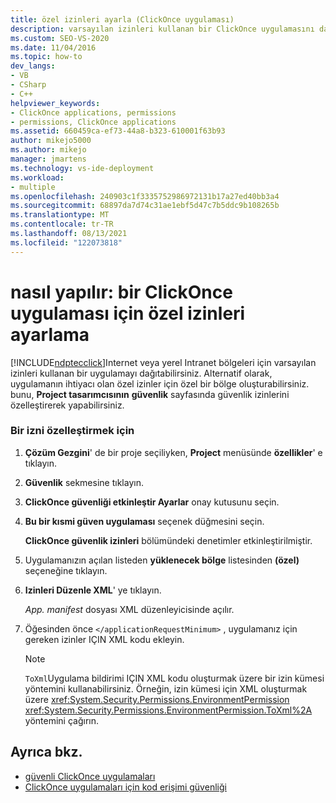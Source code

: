 ```yaml
---
title: özel izinleri ayarla (ClickOnce uygulaması)
description: varsayılan izinleri kullanan bir ClickOnce uygulamasını dağıtmayı veya uygulamanın ihtiyaç duyacağı belirli izinler için özel bir bölge oluşturmayı öğrenin.
ms.custom: SEO-VS-2020
ms.date: 11/04/2016
ms.topic: how-to
dev_langs:
- VB
- CSharp
- C++
helpviewer_keywords:
- ClickOnce applications, permissions
- permissions, ClickOnce applications
ms.assetid: 660459ca-ef73-44a8-b323-610001f63b93
author: mikejo5000
ms.author: mikejo
manager: jmartens
ms.technology: vs-ide-deployment
ms.workload:
- multiple
ms.openlocfilehash: 240903c1f3335752986972131b17a27ed40bb3a4
ms.sourcegitcommit: 68897da7d74c31ae1ebf5d47c7b5ddc9b108265b
ms.translationtype: MT
ms.contentlocale: tr-TR
ms.lasthandoff: 08/13/2021
ms.locfileid: "122073818"
---
```

# <a name="how-to-set-custom-permissions-for-a-clickonce-application"></a>nasıl yapılır: bir ClickOnce uygulaması için özel izinleri ayarlama
[!INCLUDE[ndptecclick](../deployment/includes/ndptecclick_md.md)]Internet veya yerel Intranet bölgeleri için varsayılan izinleri kullanan bir uygulamayı dağıtabilirsiniz. Alternatif olarak, uygulamanın ihtiyacı olan özel izinler için özel bir bölge oluşturabilirsiniz. bunu, **Project tasarımcısının** **güvenlik** sayfasında güvenlik izinlerini özelleştirerek yapabilirsiniz.

### <a name="to-customize-a-permission"></a>Bir izni özelleştirmek için

1. **Çözüm Gezgini**' de bir proje seçiliyken, **Project** menüsünde **özellikler**' e tıklayın.

2. **Güvenlik** sekmesine tıklayın.

3. **ClickOnce güvenliği etkinleştir Ayarlar** onay kutusunu seçin.

4. **Bu bir kısmi güven uygulaması** seçenek düğmesini seçin.

     **ClickOnce güvenlik izinleri** bölümündeki denetimler etkinleştirilmiştir.

5. Uygulamanızın açılan listeden **yüklenecek bölge** listesinden **(özel)** seçeneğine tıklayın.

6. **Izinleri Düzenle XML**' ye tıklayın.

     *App. manifest* dosyası XML düzenleyicisinde açılır.

7. Öğesinden önce `</applicationRequestMinimum>` , uygulamanız için gereken izinler IÇIN XML kodu ekleyin.

    > [!NOTE]
    > `ToXml`Uygulama bildirimi IÇIN XML kodu oluşturmak üzere bir izin kümesi yöntemini kullanabilirsiniz. Örneğin, izin kümesi için XML oluşturmak üzere <xref:System.Security.Permissions.EnvironmentPermission> <xref:System.Security.Permissions.EnvironmentPermission.ToXml%2A> yöntemini çağırın.

## <a name="see-also"></a>Ayrıca bkz.
- [güvenli ClickOnce uygulamaları](../deployment/securing-clickonce-applications.md)
- [ClickOnce uygulamaları için kod erişimi güvenliği](../deployment/code-access-security-for-clickonce-applications.md)
